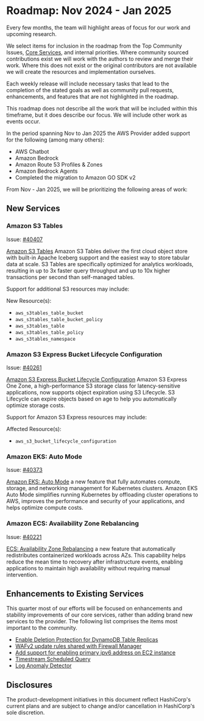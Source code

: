 # Roadmap:  Nov 2024 - Jan 2025

Every few months, the team will highlight areas of focus for our work and upcoming research.

We select items for inclusion in the roadmap from the Top Community Issues, [Core Services](https://hashicorp.github.io/terraform-provider-aws/core-services/), and internal priorities. Where community sourced contributions exist we will work with the authors to review and merge their work. Where this does not exist or the original contributors are not available we will create the resources and implementation ourselves.

Each weekly release will include necessary tasks that lead to the completion of the stated goals as well as community pull requests, enhancements, and features that are not highlighted in the roadmap.

This roadmap does not describe all the work that will be included within this timeframe, but it does describe our focus. We will include other work as events occur.

In the period spanning Nov to Jan 2025 the AWS Provider added support for the following (among many others):

- AWS Chatbot
- Amazon Bedrock
- Amazon Route 53 Profiles & Zones
- Amazon Bedrock Agents
- Completed the migration to Amazon GO SDK v2

From Nov - Jan 2025, we will be prioritizing the following areas of work:

## New Services

### Amazon S3 Tables

Issue: [#40407](https://github.com/hashicorp/terraform-provider-aws/issues/40407)

[Amazon S3 Tables](https://aws.amazon.com/about-aws/whats-new/2024/12/amazon-s3-tables-apache-iceberg-tables-analytics-workloads/) Amazon S3 Tables deliver the first cloud object store with built-in Apache Iceberg support and the easiest way to store tabular data at scale. S3 Tables are specifically optimized for analytics workloads, resulting in up to 3x faster query throughput and up to 10x higher transactions per second than self-managed tables.

Support for additional S3 resources may include:

New Resource(s):

- `aws_s3tables_table_bucket`
- `aws_s3tables_table_bucket_policy`
- `aws_s3tables_table`
- `aws_s3tables_table_policy`
- `aws_s3tables_namespace`

### Amazon S3 Express Bucket Lifecycle Configuration

Issue: [#40261](https://github.com/hashicorp/terraform-provider-aws/issues/40261)

[Amazon S3 Express Bucket Lifecycle Configuration](https://aws.amazon.com/about-aws/whats-new/2024/11/amazon-s3-express-one-zone-s3-lifecycle-expirations/) Amazon S3 Express One Zone, a high-performance S3 storage class for latency-sensitive applications, now supports object expiration using S3 Lifecycle. S3 Lifecycle can expire objects based on age to help you automatically optimize storage costs.

Support for Amazon S3 Express resources may include:

Affected Resource(s):

- `aws_s3_bucket_lifecycle_configuration`

### Amazon EKS: Auto Mode

Issue: [#40373](https://github.com/hashicorp/terraform-provider-aws/issues/40373)

[Amazon EKS: Auto Mode](https://aws.amazon.com/about-aws/whats-new/2024/12/amazon-eks-auto-mode/) a new feature that fully automates compute, storage, and networking management for Kubernetes clusters. Amazon EKS Auto Mode simplifies running Kubernetes by offloading cluster operations to AWS, improves the performance and security of your applications, and helps optimize compute costs.

### Amazon ECS: Availability Zone Rebalancing

Issue: [#40221](https://github.com/hashicorp/terraform-provider-aws/issues/40221)

[ECS: Availability Zone Rebalancing](https://aws.amazon.com/about-aws/whats-new/2024/11/amazon-ecs-az-rebalancing-speeds-mean-time-recovery-event/) a new feature that automatically redistributes containerized workloads across AZs. This capability helps reduce the mean time to recovery after infrastructure events, enabling applications to maintain high availability without requiring manual intervention.

## Enhancements to Existing Services

This quarter most of our efforts will be focused on enhancements and stability improvements of our core services, rather than adding brand new services to the provider. The following list comprises the items most important to the community.

- [Enable Deletion Protection for DynamoDB Table Replicas](https://github.com/hashicorp/terraform-provider-aws/issues/30213)
- [WAFv2 update rules shared with Firewall Manager](https://github.com/hashicorp/terraform-provider-aws/issues/36941)
- [Add support for enabling primary ipv6 address on EC2 instance](https://github.com/hashicorp/terraform-provider-aws/pull/36425)
- [Timestream Scheduled Query](https://github.com/hashicorp/terraform-provider-aws/issues/22507)
- [Log Anomaly Detector](https://github.com/hashicorp/terraform-provider-aws/issues/22507)

## Disclosures

The product-development initiatives in this document reflect HashiCorp's current plans and are subject to change and/or cancellation in HashiCorp's sole discretion.
